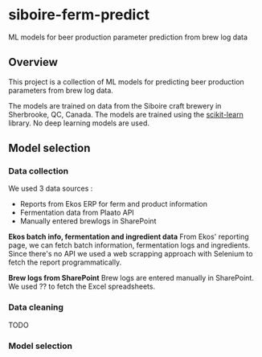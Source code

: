 # siboire-ferm-predict
ML models for beer production parameter prediction from brew log data

## Overview
This project is a collection of ML models for predicting beer production parameters from brew log data. 

The models are trained on data from the Siboire craft brewery in Sherbrooke, QC, Canada. The models are trained using the [scikit-learn](https://scikit-learn.org/stable/) library. No deep learning models are used.
## Model selection
### Data collection
We used 3 data sources :
- Reports from Ekos ERP for ferm and product information
- Fermentation data from Plaato API
- Manually entered brewlogs in SharePoint

**Ekos batch info, fermentation and ingredient data**
From Ekos' reporting page, we can fetch batch information, fermentation logs and ingredients. Since there's no API we used a web scrapping approach with Selenium to fetch the report programmatically.

**Brew logs from SharePoint**
Brew logs are entered manually in SharePoint. We used ?? to fetch the Excel spreadsheets.

### Data cleaning
TODO

### Model selection
